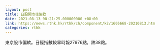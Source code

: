 ```yaml
---
layout: post
title: 日股開市後偏軟
date: 2021-08-13 08:21:25.000000000 +08:00
link: https://news.rthk.hk/rthk/ch/component/k2/1605668-20210813.htm
categories: rthk
---
```


東京股市偏軟。日經指數較早時報27976點，跌38點。
